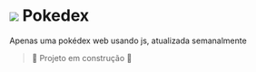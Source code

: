 # <img src="https://raw.githubusercontent.com/PokeAPI/sprites/master/sprites/pokemon/versions/generation-viii/icons/646-black.png" > Pokedex
Apenas uma pokédex web usando js, atualizada semanalmente 
> :construction: Projeto em construção :construction:
> 